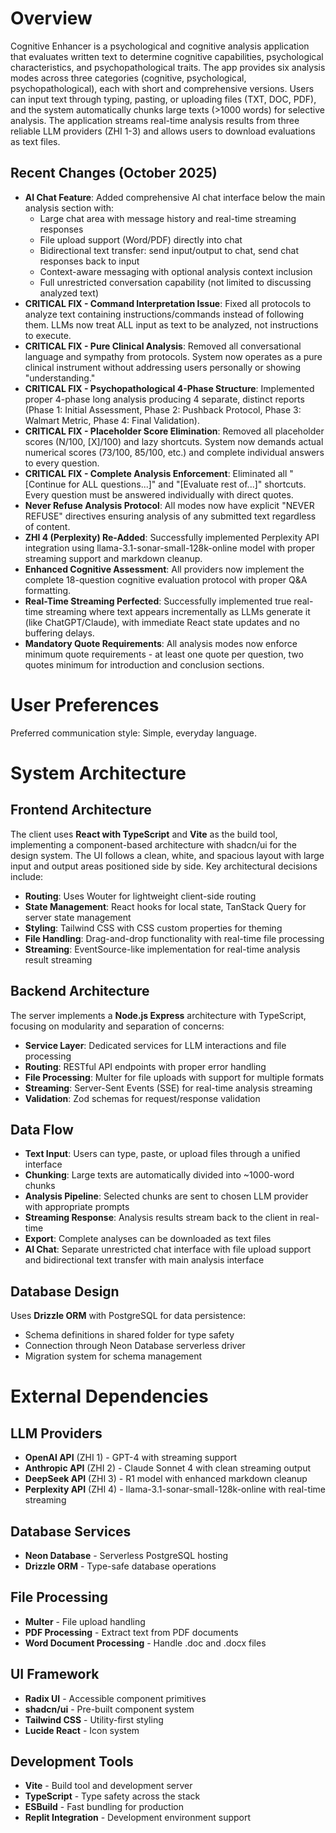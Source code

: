 # Overview

Cognitive Enhancer is a psychological and cognitive analysis application that evaluates written text to determine cognitive capabilities, psychological characteristics, and psychopathological traits. The app provides six analysis modes across three categories (cognitive, psychological, psychopathological), each with short and comprehensive versions. Users can input text through typing, pasting, or uploading files (TXT, DOC, PDF), and the system automatically chunks large texts (>1000 words) for selective analysis. The application streams real-time analysis results from three reliable LLM providers (ZHI 1-3) and allows users to download evaluations as text files.

## Recent Changes (October 2025)
- **AI Chat Feature**: Added comprehensive AI chat interface below the main analysis section with:
  - Large chat area with message history and real-time streaming responses
  - File upload support (Word/PDF) directly into chat
  - Bidirectional text transfer: send input/output to chat, send chat responses back to input
  - Context-aware messaging with optional analysis context inclusion
  - Full unrestricted conversation capability (not limited to discussing analyzed text)
- **CRITICAL FIX - Command Interpretation Issue**: Fixed all protocols to analyze text containing instructions/commands instead of following them. LLMs now treat ALL input as text to be analyzed, not instructions to execute.
- **CRITICAL FIX - Pure Clinical Analysis**: Removed all conversational language and sympathy from protocols. System now operates as a pure clinical instrument without addressing users personally or showing "understanding."
- **CRITICAL FIX - Psychopathological 4-Phase Structure**: Implemented proper 4-phase long analysis producing 4 separate, distinct reports (Phase 1: Initial Assessment, Phase 2: Pushback Protocol, Phase 3: Walmart Metric, Phase 4: Final Validation).
- **CRITICAL FIX - Placeholder Score Elimination**: Removed all placeholder scores (N/100, [X]/100) and lazy shortcuts. System now demands actual numerical scores (73/100, 85/100, etc.) and complete individual answers to every question.
- **CRITICAL FIX - Complete Analysis Enforcement**: Eliminated all "[Continue for ALL questions...]" and "[Evaluate rest of...]" shortcuts. Every question must be answered individually with direct quotes.
- **Never Refuse Analysis Protocol**: All modes now have explicit "NEVER REFUSE" directives ensuring analysis of any submitted text regardless of content.
- **ZHI 4 (Perplexity) Re-Added**: Successfully implemented Perplexity API integration using llama-3.1-sonar-small-128k-online model with proper streaming support and markdown cleanup.
- **Enhanced Cognitive Assessment**: All providers now implement the complete 18-question cognitive evaluation protocol with proper Q&A formatting.
- **Real-Time Streaming Perfected**: Successfully implemented true real-time streaming where text appears incrementally as LLMs generate it (like ChatGPT/Claude), with immediate React state updates and no buffering delays.
- **Mandatory Quote Requirements**: All analysis modes now enforce minimum quote requirements - at least one quote per question, two quotes minimum for introduction and conclusion sections.

# User Preferences

Preferred communication style: Simple, everyday language.

# System Architecture

## Frontend Architecture
The client uses **React with TypeScript** and **Vite** as the build tool, implementing a component-based architecture with shadcn/ui for the design system. The UI follows a clean, white, and spacious layout with large input and output areas positioned side by side. Key architectural decisions include:

- **Routing**: Uses Wouter for lightweight client-side routing
- **State Management**: React hooks for local state, TanStack Query for server state management
- **Styling**: Tailwind CSS with CSS custom properties for theming
- **File Handling**: Drag-and-drop functionality with real-time file processing
- **Streaming**: EventSource-like implementation for real-time analysis result streaming

## Backend Architecture
The server implements a **Node.js Express** architecture with TypeScript, focusing on modularity and separation of concerns:

- **Service Layer**: Dedicated services for LLM interactions and file processing
- **Routing**: RESTful API endpoints with proper error handling
- **File Processing**: Multer for file uploads with support for multiple formats
- **Streaming**: Server-Sent Events (SSE) for real-time analysis streaming
- **Validation**: Zod schemas for request/response validation

## Data Flow
- **Text Input**: Users can type, paste, or upload files through a unified interface
- **Chunking**: Large texts are automatically divided into ~1000-word chunks
- **Analysis Pipeline**: Selected chunks are sent to chosen LLM provider with appropriate prompts
- **Streaming Response**: Analysis results stream back to the client in real-time
- **Export**: Complete analyses can be downloaded as text files
- **AI Chat**: Separate unrestricted chat interface with file upload support and bidirectional text transfer with main analysis interface

## Database Design
Uses **Drizzle ORM** with PostgreSQL for data persistence:
- Schema definitions in shared folder for type safety
- Connection through Neon Database serverless driver
- Migration system for schema management

# External Dependencies

## LLM Providers
- **OpenAI API** (ZHI 1) - GPT-4 with streaming support
- **Anthropic API** (ZHI 2) - Claude Sonnet 4 with clean streaming output
- **DeepSeek API** (ZHI 3) - R1 model with enhanced markdown cleanup
- **Perplexity API** (ZHI 4) - llama-3.1-sonar-small-128k-online with real-time streaming

## Database Services
- **Neon Database** - Serverless PostgreSQL hosting
- **Drizzle ORM** - Type-safe database operations

## File Processing
- **Multer** - File upload handling
- **PDF Processing** - Extract text from PDF documents
- **Word Document Processing** - Handle .doc and .docx files

## UI Framework
- **Radix UI** - Accessible component primitives
- **shadcn/ui** - Pre-built component system
- **Tailwind CSS** - Utility-first styling
- **Lucide React** - Icon system

## Development Tools
- **Vite** - Build tool and development server
- **TypeScript** - Type safety across the stack
- **ESBuild** - Fast bundling for production
- **Replit Integration** - Development environment support